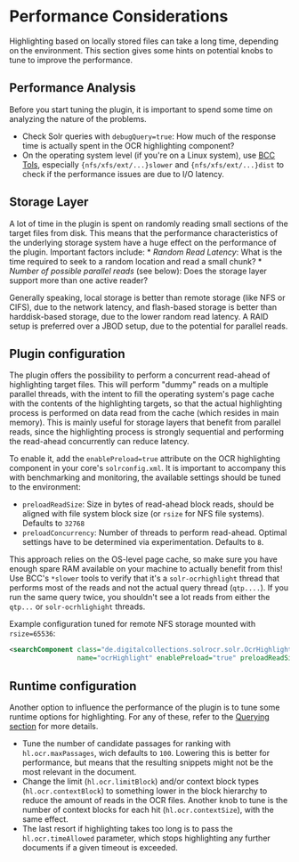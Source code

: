 # Performance Considerations

Highlighting based on locally stored files can take a long time, depending on the environment. This section gives some
hints on potential knobs to tune to improve the performance.

## Performance Analysis
Before you start tuning the plugin, it is important to spend some time on analyzing the nature of the problems.
- Check Solr queries with `debugQuery=true`: How much of the response time is actually spent in the OCR highlighting
  component?
- On the operating system level (if you're on a Linux system), use [BCC Tols](https://github.com/iovisor/bcc),
  especially `{nfs/xfs/ext/...}slower` and `{nfs/xfs/ext/...}dist` to check if the performance issues are due to I/O
  latency.

## Storage Layer
A lot of time in the plugin is spent on randomly reading small sections of the target files from disk. This means that
the performance characteristics of the underlying storage system have a huge effect on the performance of the plugin.
Important factors include:
    * *Random Read Latency*: What is the time required to seek to a random location and read a small chunk?
    * *Number of possible parallel reads* (see below): Does the storage layer support more than one active reader?

Generally speaking, local storage is better than remote storage (like NFS or CIFS), due to the network latency, and
flash-based storage is better than harddisk-based storage, due to the lower random read latency. A RAID setup is
preferred over a JBOD setup, due to the potential for parallel reads.

## Plugin configuration
The plugin offers the possibility to perform a concurrent read-ahead of highlighting target files. This will perform
"dummy" reads on a multiple parallel threads, with the intent to fill the operating system's page cache with the contents
of the highlighting targets, so that the actual highlighting process is performed on data read from the cache (which
resides in main memory). This is mainly useful for storage layers that benefit from parallel reads, since the highlighting
process is strongly sequential and performing the read-ahead concurrently can reduce latency.

To enable it, add the `enablePreload=true` attribute on the OCR highlighting component in your core's `solrconfig.xml`.
It is important to accompany this with benchmarking and monitoring, the available settings should be tuned to the
environment:
- `preloadReadSize`: Size in bytes of read-ahead block reads, should be aligned with file system block size
  (or `rsize` for NFS file systems). Defaults to `32768`
- `preloadConcurrency`: Number of threads to perform read-ahead. Optimal settings have to be determined via
  experimentation. Defaults to `8`.

This approach relies on the OS-level page cache, so make sure you have enough spare RAM available on your machine to
actually benefit from this! Use BCC's `*slower` tools to verify that it's a `solr-ocrhighlight` thread that performs
most of the reads and not the actual query thread (`qtp....`). If you run the same query twice, you shouldn't see a lot
reads from either the `qtp...` or `solr-ocrhlighight` threads.

Example configuration tuned for remote NFS storage mounted with `rsize=65536`:
```xml
<searchComponent class="de.digitalcollections.solrocr.solr.OcrHighlightComponent"
                 name="ocrHighlight" enablePreload="true" preloadReadSize="65536" preloadConcurrency="8"/>
```


## Runtime configuration
Another option to influence the performance of the plugin is to tune some runtime options for highlighting.
For any of these, refer to the [Querying section](https://dbmdz.github.io/solr-ocrhighlighting/query/) for more details.

- Tune the number of candidate passages for ranking with `hl.ocr.maxPassages`, wich defaults to `100`. Lowering this is
  better for performance, but means that the resulting snippets might not be the most relevant in the document.
- Change the limit (`hl.ocr.limitBlock`) and/or context block types (`hl.ocr.contextBlock`) to something lower in the
  block hierarchy to reduce the amount of reads in the OCR files. Another knob to tune is the number of context blocks
  for each hit (`hl.ocr.contextSize`), with the same effect.
- The last resort if highlighting takes too long is to pass the `hl.ocr.timeAllowed` parameter, which stops
  highlighting any further documents if a given timeout is exceeded.
